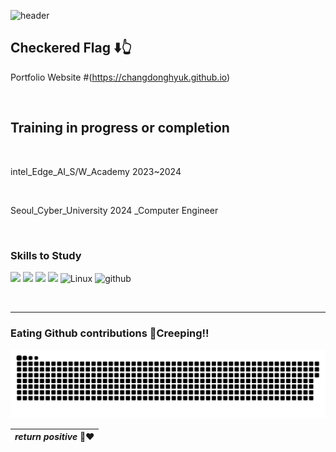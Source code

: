 ![header](https://capsule-render.vercel.app/api?type=waving&color=gradient&customColorList=1&height=180&text=DEEPJD's%20GITHUB_BOX&fontSize=50&animation=twinkling&fontAlign=38&fontAlignY=36)

## Checkered Flag ⬇️👆

 Portfolio Website #(https://changdonghyuk.github.io) 

<br>

## Training in progress or completion

<br>

intel_Edge_AI_S/W_Academy 2023~2024

<br>

Seoul_Cyber_University 2024
_Computer Engineer

<br>

### Skills to Study

<img src="https://img.shields.io/badge/C -gold?style=flat&logo=C&logoColor=black"/> <img src="https://img.shields.io/badge/C++-green?style=flat&logo=cplusplus&logoColor=00599C"/> <img src="https://img.shields.io/badge/Python-yellow?style=flat&logo=python&logoColor=3776AB"/> 
<img src="https://img.shields.io/badge/MySql-lightblue?style=flat&logo=mysql&logoColor=black"/> ![Linux](https://img.shields.io/badge/Linux-FCC624?style=flat&logo=linux&logoColor=black) ![github](https://img.shields.io/badge/github-181717?style=flat&logo=github&logoColor=white)

<br>

--------------

### Eating Github contributions 🐍Creeping!!
<img src="https://github.com/changdonghyuk/changdonghyuk/blob/output/github-snake-dark.svg">

|*return positive* 👨‍❤️ |
|:--:|
